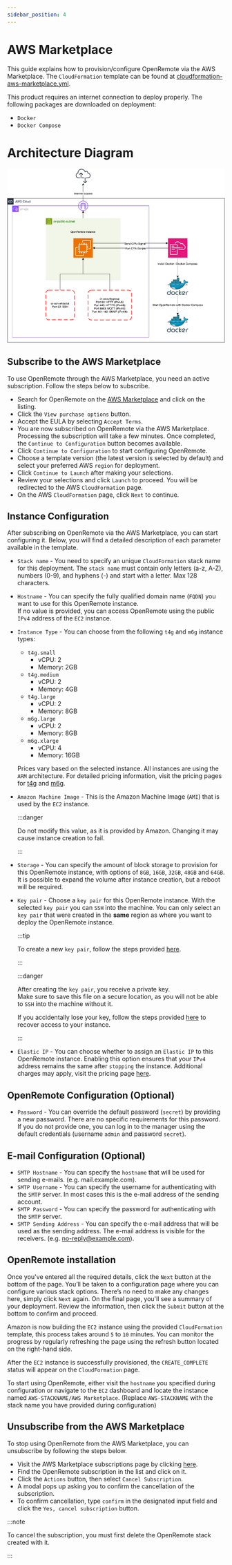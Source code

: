 ```yaml
---
sidebar_position: 4
---
```


# AWS Marketplace

This guide explains how to provision/configure OpenRemote via the AWS Marketplace.
The `CloudFormation` template can be found at [cloudformation-aws-marketplace.yml](https://github.com/openremote/openremote/blob/master/.ci_cd/aws/cloudformation-aws-marketplace.yml).

This product requires an internet connection to deploy properly. The following packages are downloaded on deployment:
* `Docker`
* `Docker Compose`

# Architecture Diagram
![image](img/or-aws-marketplace-architecture.png)

## Subscribe to the AWS Marketplace
To use OpenRemote through the AWS Marketplace, you need an active subscription. Follow the steps below to subscribe.

- Search for OpenRemote on the [AWS Marketplace](https://aws.amazon.com/marketplace/search/results?searchTerms=openremote) and click on the listing.
- Click the `View purchase options` button.
- Accept the EULA by selecting `Accept Terms`.
- You are now subscribed on OpenRemote via the AWS Marketplace. Processing the subscription will take a few minutes. Once completed, the `Continue to Configuration` button becomes available.
- Click `Continue to Configuration` to start configuring OpenRemote.
- Choose a template version (the latest version is selected by default) and select your preferred AWS `region` for deployment.
- Click `Continue to Launch` after making your selections.
- Review your selections and click `Launch` to proceed. You will be redirected to the AWS `CloudFormation` page.
- On the AWS `CloudFormation` page, click `Next` to continue.

## Instance Configuration
After subscribing on OpenRemote via the AWS Marketplace, you can start configuring it. Below, you will find a detailed description of each parameter available in the template.

* `Stack name` - You need to specify an unique `CloudFormation` stack name for this deployment. 
  The `stack name` must contain only letters (a-z, A-Z), numbers (0-9), and hyphens (-) and start with a letter. Max 128 characters.

* `Hostname` - You can specify the fully qualified domain name (`FQDN`) you want to use for this OpenRemote instance.  
   If no value is provided, you can access OpenRemote using the public `IPv4` address of the `EC2` instance.

* `Instance Type` - You can choose from the following `t4g` and `m6g` instance types:
  - `t4g.small`
     - vCPU: 2 
     - Memory: 2GB
  - `t4g.medium` 
     - vCPU: 2 
     - Memory: 4GB
  - `t4g.large` 
     - vCPU: 2 
     - Memory: 8GB
  - `m6g.large` 
     - vCPU: 2 
     - Memory: 8GB
  - `m6g.xlarge` 
     - vCPU: 4 
     - Memory: 16GB
  
   Prices vary based on the selected instance. All instances are using the `ARM` architecture.
   For detailed pricing information, visit the pricing pages for [t4g](https://aws.amazon.com/ec2/instance-types/t4/) and [m6g](https://aws.amazon.com/ec2/instance-types/m6g/).

* `Amazon Machine Image` - This is the Amazon Machine Image (`AMI`) that is used by the `EC2` instance.
  
  :::danger

  Do not modify this value, as it is provided by Amazon. Changing it may cause instance creation to fail.
  
  :::

* `Storage` - You can specify the amount of block storage to provision for this OpenRemote instance, with options of `8GB`, `16GB`, `32GB`, `48GB` and `64GB`.
   It is possible to expand the volume after instance creation, but a reboot will be required.

* `Key pair` - Choose a `key pair` for this OpenRemote instance. With the selected `key pair` you can `SSH` into the machine.
  You can only select an `key pair` that were created in the **same** region as where you want to deploy the OpenRemote instance.

   :::tip
   
   To create a new `key pair`, follow the steps provided [here](https://docs.aws.amazon.com/AWSEC2/latest/UserGuide/create-key-pairs.html).

   :::

   :::danger

   After creating the `key pair`, you receive a private key. \
   Make sure to save this file on a secure location, as you will not be able to `SSH` into the machine without it.

   If you accidentally lose your key, follow the steps provided [here](https://docs.aws.amazon.com/AWSEC2/latest/UserGuide/replacing-key-pair.html) to recover access to your instance.

   :::

* `Elastic IP` - You can choose whether to assign an `Elastic IP` to this OpenRemote instance. Enabling this option ensures that your `IPv4` address remains the same after `stopping` the instance. 
   Additional charges may apply, visit the pricing page [here](https://aws.amazon.com/vpc/pricing/).

## OpenRemote Configuration (Optional)

* `Password` - You can override the default password (`secret`) by providing a new password.
  There are no specific requirements for this password. If you do not provide one, you can log in to the manager using the default credentials (username `admin` and password `secret`).

## E-mail Configuration (Optional)

* `SMTP Hostname` - You can specify the `hostname` that will be used for sending e-mails. (e.g. mail.example.com).
* `SMTP Username` - You can specify the username for authenticating with the `SMTP` server. In most cases this is the e-mail address of the sending account.
* `SMTP Password` - You can specify the password for authenticating with the `SMTP` server.
* `SMTP Sending Address` - You can specify the e-mail address that will be used as the sending address. The e-mail address is visible for the receivers. (e.g. no-reply@example.com).

## OpenRemote installation
Once you've entered all the required details, click the `Next` button at the bottom of the page. You’ll be taken to a configuration page where you can configure various stack options. There’s no need to make any changes here, simply click `Next` again.
On the final page, you'll see a summary of your deployment. Review the information, then click the `Submit` button at the bottom to confirm and proceed.

Amazon is now building the `EC2` instance using the provided `CloudFormation` template, this process takes around `5` to `10` minutes. You can monitor the progress by regularly refreshing the page using the refresh button located on the right-hand side.

After the `EC2` instance is successfully provisioned, the `CREATE_COMPLETE` status will appear on the `CloudFormation` page. 

To start using OpenRemote, either visit the `hostname` you specified during configuration or navigate to the `EC2` dashboard and locate the instance named `AWS-STACKNAME/AWS Marketplace`. (Replace `AWS-STACKNAME` with the stack name you have provided during configuration)

## Unsubscribe from the AWS Marketplace
To stop using OpenRemote from the AWS Marketplace, you can unsubscribe by following the steps below.

-  Visit the AWS Marketplace subscriptions page by clicking [here](https://us-east-1.console.aws.amazon.com/marketplace/home#/subscriptions).
-  Find the OpenRemote subscription in the list and click on it.
-  Click the `Actions` button, then select `Cancel Subscription`.
-  A modal pops up asking you to confirm the cancellation of the subscription.
-  To confirm cancellation, type `confirm` in the designated input field and click the `Yes, cancel subscription` button.

:::note

To cancel the subscription, you must first delete the OpenRemote stack created with it.

:::